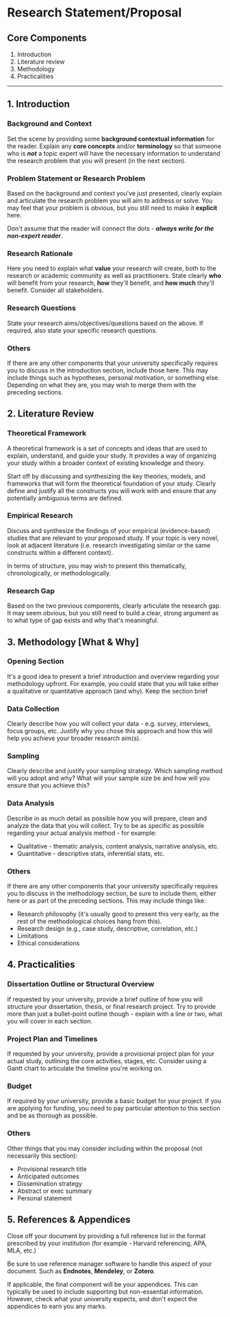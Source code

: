 # Research Statement/Proposal

## Core Components

1. Introduction
2. Literature review
3. Methodology
4. Practicalities

------

## 1. Introduction

### Background and Context

Set the scene by providing some **background contextual information** for the reader. Explain any **core concepts** and/or **terminology** so that someone who is ***not*** a topic expert will have the necessary information to understand the research problem that you will present (in the next section).

### Problem Statement or Research Problem

Based on the background and context you've just presented, clearly explain and articulate the research problem you will aim to address or solve. You may feel that your problem is obvious, but you still need to make it **explicit** here. 

Don't assume that the reader will connect the dots - ***always write for the non-expert reader***.

### Research Rationale

Here you need to explain what **value** your research will create, both to the research or academic community as well as practitioners. State clearly **who** will benefit from your research, **how** they'll benefit, and **how much** they'll benefit. Consider all stakeholders.

### Research Questions

State your research aims/objectives/questions based on the above. If required, also state your specific research questions.

### Others

If there are any other components that your university specifically requires you to discuss in the introduction section, include those here. This may include things such as hypotheses, personal motivation, or something else. Depending on what they are, you may wish to merge them with the preceding sections.

## 2. Literature Review

### Theoretical Framework

A theoretical framework is a set of concepts and ideas that are used to explain, understand, and guide your study. It provides a way of organizing your study within a broader context of existing knowledge and theory.

Start off by discussing and synthesizing the key theories, models, and frameworks that will form the theoretical foundation of your study. Clearly define and justify all the constructs you will work with and ensure that any potentially ambiguous terms are defined.

### Empirical Research

Discuss and synthesize the findings of your empirical (evidence-based) studies that are relevant to your proposed study. If your topic is very novel, look at adjacent literature (i.e. research investigating similar or the same constructs within a different context).

In terms of structure, you may wish to present this thematically, chronologically, or methodologically.

### Research Gap

Based on the two previous components, clearly articulate the research gap. It may seem obvious, but you still need to build a clear, strong argument as to what type of gap exists and why that's meaningful.

## 3. Methodology [What & Why]

### Opening Section

It's a good idea to present a brief introduction and overview regarding your methodology upfront. For example, you could state that you will take either a qualitative or quantitative approach (and why). Keep the section brief

### Data Collection

Clearly describe how you will collect your data - e.g. survey, interviews, focus groups, etc. Justify why you chose this approach and how this will help you achieve your broader research aim(s).

### Sampling

Clearly describe and justify your sampling strategy. Which sampling method will you adopt and why? What will your sample size be and how will you ensure that you achieve this?

### Data Analysis

Describe in as much detail as possible how you will prepare, clean and analyze the data that you will collect. Try to be as specific as possible regarding your actual analysis method - for example:

- Qualitative - thematic analysis, content analysis, narrative analysis, etc.
- Quantitative - descriptive stats, inferential stats, etc.

### Others

If there are any other components that your university specifically requires you to discuss in the methodology section, be sure to include them, either here or as part of the preceding sections. This may include things like:

- Research philosophy (it's usually good to present this very early, as the rest of the methodological choices hang from this).
- Research design (e.g., case study, descriptive, correlation, etc.)
- Limitations
- Ethical considerations

## 4. Practicalities

### Dissertation Outline or Structural Overview

If requested by your university, provide a brief outline of how you will structure your dissertation, thesis, or final research project. Try to provide more than just a bullet-point outline though - explain with a line or two, what you will cover in each section.

### Project Plan and Timelines

If requested by your university, provide a provisional project plan for your actual study, outlining the core activities, stages, etc. Consider using a Gantt chart to articulate the timeline you're working on.

### Budget

If required by your university, provide a basic budget for your project. If you are applying for funding, you need to pay particular attention to this section and be as thorough as possible.

### Others

Other things that you may consider including within the proposal (not necessarily this section):

- Provisional research title
- Anticipated outcomes
- Dissemination strategy
- Abstract or exec summary
- Personal statement

## 5. References & Appendices

Close off your document by providing a full reference list in the format prescribed by your institution (for example - Harvard referencing, APA, MLA, etc.)

Be sure to use reference manager software to handle this aspect of your document. Such as **Endnotes**, **Mendeley**, or **Zotero**.

If applicable, the final component will be your appendices. This can typically be used to include supporting but non-essential information. However, check what your university expects, and don't expect the appendices to earn you any marks.

